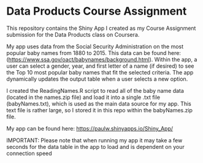 # Data Products Course Assignment

This repository contains the Shiny App I created as my Course Assignment submission for the Data Products class on Coursera.

My app uses data from the Social Security Administration on the most popular baby names from 1880 to 2015. This data can be found here: (https://www.ssa.gov/oact/babynames/background.html).  Within the app, a user can select a gender, year, and first letter of a name (if desired) to see the Top 10 most popular baby names that fit the selected criteria.  The app dynamically updates the output table when a user selects a new option.

I created the ReadingNames.R script to read all of the baby name data (located in the names.zip file) and load it into a single .txt file (babyNames.txt), which is used as the main data source for my app.  This text file is rather large, so I stored it in this repo within the babyNames.zip file.

My app can be found here: https://paulw.shinyapps.io/Shiny_App/

IMPORTANT: Please note that when running my app it may take a few seconds for the data table in the app to load and is dependent on your connection speed
